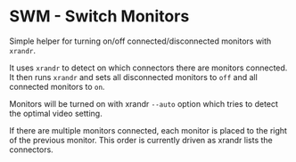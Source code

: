 # SWM - Switch Monitors

Simple helper for turning on/off connected/disconnected monitors with `xrandr`.

It uses `xrandr` to detect on which connectors there are monitors connected. It
then runs `xrandr` and sets all disconnected monitors to `off` and all connected
monitors to `on`.

Monitors will be turned on with xrandr `--auto` option which tries to detect
the optimal video setting.

If there are multiple monitors connected, each monitor is placed to the right
of the previous monitor. This order is currently driven as xrandr lists the
connectors.
